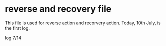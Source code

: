 # reverse and recovery file
This file is used for reverse action and recorvery action.
Today, 10th July, is the first log.

log 7/14